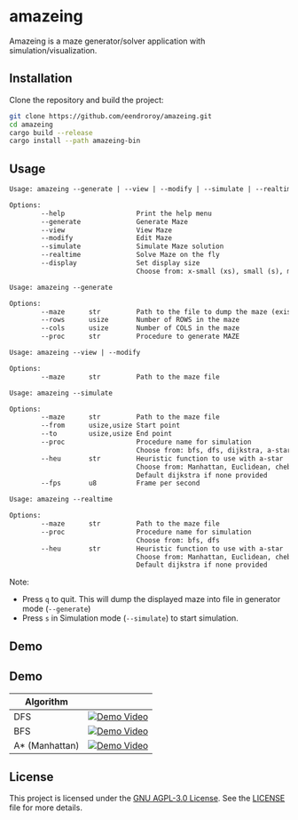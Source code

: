 # amazeing

Amazeing is a maze generator/solver application with simulation/visualization.

## Installation

Clone the repository and build the project:

```sh
git clone https://github.com/eendroroy/amazeing.git
cd amazeing
cargo build --release
cargo install --path amazeing-bin
```

## Usage

```txt
Usage: amazeing --generate | --view | --modify | --simulate | --realtime

Options:
        --help                  Print the help menu
        --generate              Generate Maze
        --view                  View Maze
        --modify                Edit Maze
        --simulate              Simulate Maze solution
        --realtime              Solve Maze on the fly
        --display               Set display size
                                Choose from: x-small (xs), small (s), medium (m), large (l), x-large (xl)

Usage: amazeing --generate

Options:
        --maze      str         Path to the file to dump the maze (existing file will preload the data)
        --rows      usize       Number of ROWS in the maze
        --cols      usize       Number of COLS in the maze
        --proc      str         Procedure to generate MAZE

Usage: amazeing --view | --modify

Options:
        --maze      str         Path to the maze file

Usage: amazeing --simulate

Options:
        --maze      str         Path to the maze file
        --from      usize,usize Start point
        --to        usize,usize End point
        --proc                  Procedure name for simulation
                                Choose from: bfs, dfs, dijkstra, a-star
        --heu       str         Heuristic function to use with a-star
                                Choose from: Manhattan, Euclidean, chebyshev, octile, dijkstra
                                Default dijkstra if none provided
        --fps       u8          Frame per second

Usage: amazeing --realtime

Options:
        --maze      str         Path to the maze file
        --proc                  Procedure name for simulation
                                Choose from: bfs, dfs
        --heu       str         Heuristic function to use with a-star
                                Choose from: Manhattan, Euclidean, chebyshev, octile, dijkstra
                                Default dijkstra if none provided
```

Note:

- Press `q` to quit. This will dump the displayed maze into file in generator mode (`--generate`)
- Press `s` in Simulation mode (`--simulate`) to start simulation.

## Demo

## Demo

| Algorithm      |                                                                                                            |
|----------------|------------------------------------------------------------------------------------------------------------|
| DFS            | [![Demo Video](https://img.youtube.com/vi/9F8XRL7lnIU/0.jpg)](https://www.youtube.com/shorts/9F8XRL7lnIU)  |
| BFS            | [![Demo Video](https://img.youtube.com/vi/h8q5vi68fz0/0.jpg)](https://www.youtube.com/shorts/h8q5vi68fz0)  |
| A* (Manhattan) | [![Demo Video](https://img.youtube.com/vi/LkxyikxTX6Y/0.jpg)](https://www.youtube.com/watch?v=LkxyikxTX6Y) |

## License

This project is licensed under the [GNU AGPL-3.0 License](https://www.gnu.org/licenses/agpl-3.0.html). See
the [LICENSE](./LICENSE) file for more details.
